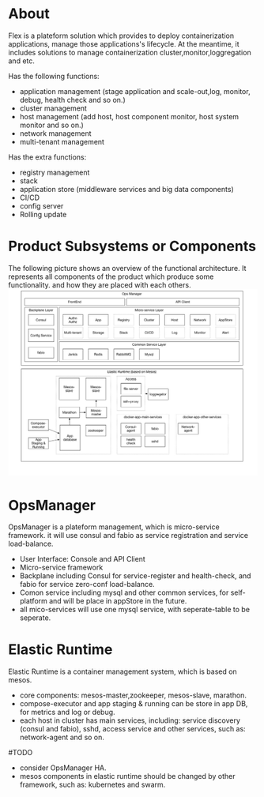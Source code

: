# About
Flex is a plateform solution which provides to deploy containerization applications, manage those applications's lifecycle. At the meantime, it includes solutions to manage containerization cluster,monitor,loggregation and etc.

Has the following functions:

* application management (stage application and scale-out,log, monitor, debug, health check and so on.)
* cluster management
* host management (add host, host component monitor, host system monitor and so on.)
* network management
* multi-tenant management

Has the extra functions:

* registry management
* stack
* application store (middleware services and big data components)
* CI/CD
* config server
* Rolling update

# Product Subsystems or Components
The following picture shows an overview of the functional architecture. It represents all components of the product which produce some functionality. and how they are placed with each others.
![image](https://github.com/fanfanbj/Flex/blob/master/flex.jpg)

# OpsManager
OpsManager is a plateform management, which is micro-service framework. it will use consul and fabio as service registration and service load-balance.

* User Interface: Console and API Client
* Micro-service framework
* Backplane including Consul for service-register and health-check, and fabio for service zero-conf load-balance.
* Comon service including mysql and other common services, for self-platform and will be place in appStore in the future.
* all mico-services will use one mysql service, with seperate-table to be seperate.


# Elastic Runtime
Elastic Runtime is a container management system, which is based on mesos.

* core components: mesos-master,zookeeper, mesos-slave, marathon.
* compose-executor and app staging & running can be store in app DB, for metrics and log or debug.
* each host in cluster has main services, including: service discovery (consul and fabio), sshd, access service and other services, such as: network-agent and so on.

#TODO
* consider OpsManager HA.
* mesos components in elastic runtime should be changed by other framework, such as: kubernetes and swarm.